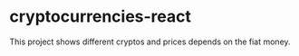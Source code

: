 # cryptocurrencies-react
This project shows different cryptos and  prices depends on the fiat money.

